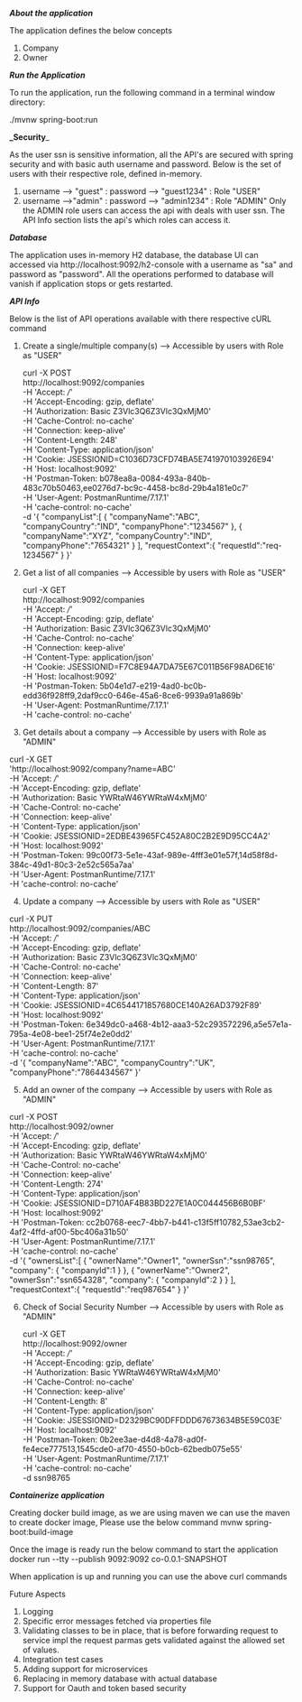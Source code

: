 **_About the application_**

The application defines the below concepts
1. Company
2. Owner

**_Run the Application_**

To run the application, run the following command in a terminal window directory:

./mvnw spring-boot:run

**_Security**_ 

As the user ssn is sensitive information, all the API's are secured with spring security and with basic auth username and password.
Below  is the set of users with their respective role, defined in-memory.

1. username --> "guest" : password --> "guest1234" : Role "USER"
2. username -->"admin"  : password --> "admin1234" : Role "ADMIN"
Only the ADMIN role users can access the api with deals with user ssn. 
   The API Info section lists the api's which roles can access it.
   

**_Database_**

The application uses in-memory H2 database, the database UI can accessed via http://localhost:9092/h2-console
with a username as "sa" and password as "password".
All the operations performed to database will vanish if application stops or gets restarted.

**_API Info_**

Below is the list of API operations available with there respective cURL command

1. Create a single/multiple company(s) --> Accessible by users with Role as "USER"
   
   curl -X POST \
   http://localhost:9092/companies \
   -H 'Accept: */*' \
   -H 'Accept-Encoding: gzip, deflate' \
   -H 'Authorization: Basic Z3Vlc3Q6Z3Vlc3QxMjM0' \
   -H 'Cache-Control: no-cache' \
   -H 'Connection: keep-alive' \
   -H 'Content-Length: 248' \
   -H 'Content-Type: application/json' \
   -H 'Cookie: JSESSIONID=C1036D73CFD74BA5E741970103926E94' \
   -H 'Host: localhost:9092' \
   -H 'Postman-Token: b078ea8a-0084-493a-840b-483c70b50463,ee0276d7-bc9c-4458-bc8d-29b4a181e0c7' \
   -H 'User-Agent: PostmanRuntime/7.17.1' \
   -H 'cache-control: no-cache' \
   -d '{
   "companyList":[
   {
   "companyName":"ABC",
   "companyCountry":"IND",
   "companyPhone":"1234567"
   },
   {
   "companyName":"XYZ",
   "companyCountry":"IND",
   "companyPhone":"7654321"
   }
   ],
   "requestContext":{
   "requestId":"req-1234567"
   }
   }'
   

2. Get a list of all companies --> Accessible by users with Role as "USER"
   
   curl -X GET \
   http://localhost:9092/companies \
   -H 'Accept: */*' \
   -H 'Accept-Encoding: gzip, deflate' \
   -H 'Authorization: Basic Z3Vlc3Q6Z3Vlc3QxMjM0' \
   -H 'Cache-Control: no-cache' \
   -H 'Connection: keep-alive' \
   -H 'Content-Type: application/json' \
   -H 'Cookie: JSESSIONID=F7C8E94A7DA75E67C011B56F98AD6E16' \
   -H 'Host: localhost:9092' \
   -H 'Postman-Token: 5b04e1d7-e219-4ad0-bc0b-edd36f928ff9,2daf9cc0-646e-45a6-8ce6-9939a91a869b' \
   -H 'User-Agent: PostmanRuntime/7.17.1' \
   -H 'cache-control: no-cache'
   

3. Get details about a company --> Accessible by users with Role as "ADMIN"

curl -X GET \
'http://localhost:9092/company?name=ABC' \
-H 'Accept: */*' \
-H 'Accept-Encoding: gzip, deflate' \
-H 'Authorization: Basic YWRtaW46YWRtaW4xMjM0' \
-H 'Cache-Control: no-cache' \
-H 'Connection: keep-alive' \
-H 'Content-Type: application/json' \
-H 'Cookie: JSESSIONID=2EDBE43965FC452A80C2B2E9D95CC4A2' \
-H 'Host: localhost:9092' \
-H 'Postman-Token: 99c00f73-5e1e-43af-989e-4fff3e01e57f,14d58f8d-384c-49d1-80c3-2e52c565a7aa' \
-H 'User-Agent: PostmanRuntime/7.17.1' \
-H 'cache-control: no-cache'

4. Update a company --> Accessible by users with Role as "USER"

curl -X PUT \
http://localhost:9092/companies/ABC \
-H 'Accept: */*' \
-H 'Accept-Encoding: gzip, deflate' \
-H 'Authorization: Basic Z3Vlc3Q6Z3Vlc3QxMjM0' \
-H 'Cache-Control: no-cache' \
-H 'Connection: keep-alive' \
-H 'Content-Length: 87' \
-H 'Content-Type: application/json' \
-H 'Cookie: JSESSIONID=4C6544171857680CE140A26AD3792F89' \
-H 'Host: localhost:9092' \
-H 'Postman-Token: 6e349dc0-a468-4b12-aaa3-52c293572296,a5e57e1a-795a-4e08-bee1-25f74e2e0dd2' \
-H 'User-Agent: PostmanRuntime/7.17.1' \
-H 'cache-control: no-cache' \
-d '{
"companyName":"ABC",
"companyCountry":"UK",
"companyPhone":"7864434567"
}'

5. Add an owner of the company --> Accessible by users with Role as "ADMIN"

curl -X POST \
http://localhost:9092/owner \
-H 'Accept: */*' \
-H 'Accept-Encoding: gzip, deflate' \
-H 'Authorization: Basic YWRtaW46YWRtaW4xMjM0' \
-H 'Cache-Control: no-cache' \
-H 'Connection: keep-alive' \
-H 'Content-Length: 274' \
-H 'Content-Type: application/json' \
-H 'Cookie: JSESSIONID=D710AF4B83BD227E1A0C044456B6B0BF' \
-H 'Host: localhost:9092' \
-H 'Postman-Token: cc2b0768-eec7-4bb7-b441-c13f5ff10782,53ae3cb2-4af2-4ffd-af00-5bc406a31b50' \
-H 'User-Agent: PostmanRuntime/7.17.1' \
-H 'cache-control: no-cache' \
-d '{
"ownersList":[
{
"ownerName":"Owner1",
"ownerSsn":"ssn98765",
"company":
{
"companyId":1
}
},
{
"ownerName":"Owner2",
"ownerSsn":"ssn654328",
"company":
{
"companyId":2
}
}
],
"requestContext":{
"requestId":"req987654"
}
}'

6. Check of Social Security Number --> Accessible by users with Role as "ADMIN"
   
   curl -X GET \
   http://localhost:9092/owner \
   -H 'Accept: */*' \
   -H 'Accept-Encoding: gzip, deflate' \
   -H 'Authorization: Basic YWRtaW46YWRtaW4xMjM0' \
   -H 'Cache-Control: no-cache' \
   -H 'Connection: keep-alive' \
   -H 'Content-Length: 8' \
   -H 'Content-Type: application/json' \
   -H 'Cookie: JSESSIONID=D2329BC90DFFDDD67673634B5E59C03E' \
   -H 'Host: localhost:9092' \
   -H 'Postman-Token: 0b2ee3ae-d4d8-4a78-ad0f-fe4ece777513,1545cde0-af70-4550-b0cb-62bedb075e55' \
   -H 'User-Agent: PostmanRuntime/7.17.1' \
   -H 'cache-control: no-cache' \
   -d ssn98765
   

**_Containerize application_**

Creating docker build image, as we are using maven we can use the maven to create docker image, Please use the below command
 mvnw spring-boot:build-image

Once the image is ready run the below command to start the application 
 docker run --tty --publish 9092:9092 co-0.0.1-SNAPSHOT

When application is up and running you can use the above curl commands 


Future Aspects
1. Logging
2. Specific error messages fetched via properties file
3. Validating classes to be in place, that is before forwarding request to service impl the request parmas gets validated against the allowed set of values.
4. Integration test cases
5. Adding support for microservices
6. Replacing in memory database with actual database
7. Support for Oauth and token based security